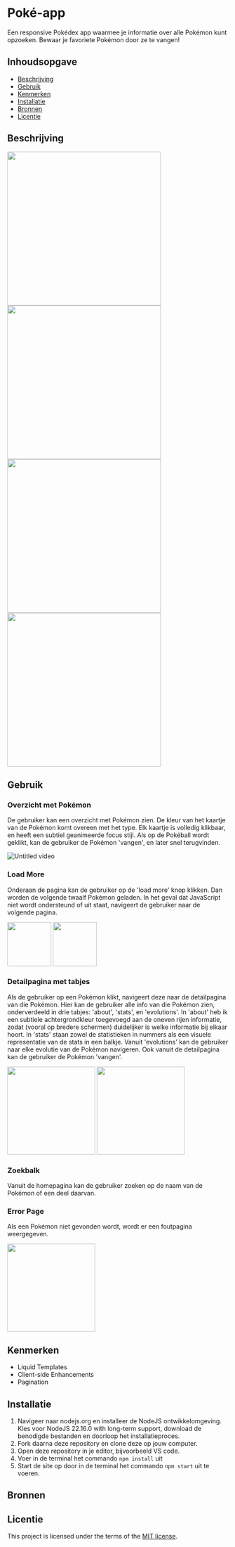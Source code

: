 # Poké-app
Een responsive Pokédex app waarmee je informatie over alle Pokémon kunt opzoeken. Bewaar je favoriete Pokémon door ze te vangen!

## Inhoudsopgave

  * [Beschrijving](#beschrijving)
  * [Gebruik](#gebruik)
  * [Kenmerken](#kenmerken)
  * [Installatie](#installatie)
  * [Bronnen](#bronnen)
  * [Licentie](#licentie)

## Beschrijving
<!-- Bij Beschrijving staat kort beschreven wat voor project het is en wat je hebt gemaakt -->
<!-- Voeg een mooie poster visual toe 📸 -->
<!-- Voeg een link toe naar Github Pages 🌐-->

<img src="https://github.com/user-attachments/assets/bf10baec-ecca-45bf-8bf0-33817ecc91b6" height=350>
<img src="https://github.com/user-attachments/assets/2ecddef5-baaf-4661-923e-3a87ae829b20" height=350>

<img src="https://github.com/user-attachments/assets/d099ab4f-bced-4484-8120-dbeaad0b8d41" height=350>
<img src="https://github.com/user-attachments/assets/4394f42c-a542-416d-8f4d-bc2e20f71ebc" height=350>



## Gebruik
<!-- Bij Gebruik staat de user story, hoe het werkt en wat je er mee kan. -->
### Overzicht met Pokémon
De gebruiker kan een overzicht met Pokémon zien. De kleur van het kaartje van de Pokémon komt overeen met het type. Elk kaartje is volledig klikbaar, en heeft een subtiel geanimeerde focus stijl. Als op de Pokéball wordt geklikt, kan de gebruiker de Pokémon 'vangen', en later snel terugvinden.

![Untitled video](https://github.com/user-attachments/assets/bffeb782-5cee-4de2-a727-e71c5ea8bee2)

### Load More
Onderaan de pagina kan de gebruiker op de 'load more' knop klikken. Dan worden de volgende twaalf Pokémon geladen. In het geval dat JavaScript niet wordt ondersteund of uit staat, navigeert de gebruiker naar de volgende pagina.

<img src="https://github.com/user-attachments/assets/671efbe0-8d39-4095-9963-ea55bbbb60b2" height=100>
<img src="https://github.com/user-attachments/assets/d0addc42-d560-4091-a513-f63a20e0598e" height=100>

### Detailpagina met tabjes
Als de gebruiker op een Pokémon klikt, navigeert deze naar de detailpagina van die Pokémon. Hier kan de gebruiker alle info van die Pokémon zien, onderverdeeld in drie tabjes: 'about', 'stats', en 'evolutions'. In 'about' heb ik een subtiele achtergrondkleur toegevoegd aan de oneven rijen informatie, zodat (vooral op bredere schermen) duidelijker is welke informatie bij elkaar hoort. In 'stats' staan zowel de statistieken in nummers als een visuele representatie van de stats in een balkje. Vanuit 'evolutions' kan de gebruiker naar elke evolutie van de Pokémon navigeren. Ook vanuit de detailpagina kan de gebruiker de Pokémon 'vangen'.

<img src="https://github.com/user-attachments/assets/a236dd96-8af5-4250-961b-47a77f75b3b3" height=200>
<img src="https://github.com/user-attachments/assets/1bae3f96-514c-470b-84f2-8529c5f4168d" height=200>



### Zoekbalk
Vanuit de homepagina kan de gebruiker zoeken op de naam van de Pokémon of een deel daarvan.

### Error Page
Als een Pokémon niet gevonden wordt, wordt er een foutpagina weergegeven.

<img src="https://github.com/user-attachments/assets/69cc7f8b-b4df-4487-a134-391afb4abadd" height=200>



## Kenmerken
<!-- Bij Kenmerken staat welke technieken zijn gebruikt en hoe. Wat is de HTML structuur? Wat zijn de belangrijkste dingen in CSS? Wat is er met JS gedaan en hoe? Misschien heb je iets met NodeJS gedaan, of heb je een framwork of library gebruikt? -->
- Liquid Templates
- Client-side Enhancements
- Pagination



## Installatie
<!-- Bij Instalatie staat hoe een andere developer aan jouw repo kan werken -->
1. Navigeer naar nodejs.org en installeer de NodeJS ontwikkelomgeving. Kies voor NodeJS 22.16.0 with long-term support, download de benodigde bestanden en doorloop het installatieproces.
2. Fork daarna deze repository en clone deze op jouw computer.
3. Open deze repository in je editor, bijvoorbeeld VS code.
4. Voer in de terminal het commando `npm install` uit
5. Start de site op door in de terminal het commando `npm start` uit te voeren.

## Bronnen

## Licentie

This project is licensed under the terms of the [MIT license](./LICENSE).
